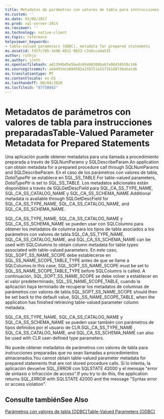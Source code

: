 ```yaml
---
title: Metadatos de parámetros con valores de tabla para instrucciones preparadas | Microsoft Docs
ms.custom: ''
ms.date: 03/06/2017
ms.prod: sql-server-2014
ms.reviewer: ''
ms.technology: native-client
ms.topic: reference
helpviewer_keywords:
- table-valued parameters (ODBC), metadata for prepared statements
ms.assetid: fd2fc705-2e98-4011-9822-c7e6cca4a535
author: rothja
ms.author: jroth
ms.openlocfilehash: ad1394bd5e5bedc69a98308ba67a98434559c146
ms.sourcegitcommit: ad4d92dce894592a259721a1571b1d8736abacdb
ms.translationtype: MT
ms.contentlocale: es-ES
ms.lasthandoff: 08/04/2020
ms.locfileid: "87750842"
---
```

# <a name="table-valued-parameter-metadata-for-prepared-statements"></a><span data-ttu-id="4d2ef-102">Metadatos de parámetros con valores de tabla para instrucciones preparadas</span><span class="sxs-lookup"><span data-stu-id="4d2ef-102">Table-Valued Parameter Metadata for Prepared Statements</span></span>
  <span data-ttu-id="4d2ef-103">Una aplicación puede obtener metadatos para una llamada a procedimiento preparada a través de SQLNumParams y SQLDescribeParam.</span><span class="sxs-lookup"><span data-stu-id="4d2ef-103">An application can obtain metadata for a prepared procedure call through SQLNumParams and SQLDescribeParam.</span></span> <span data-ttu-id="4d2ef-104">En el caso de los parámetros con valores de tabla, *DataTypePtr* se establece en SQL_SS_TABLE.</span><span class="sxs-lookup"><span data-stu-id="4d2ef-104">For table-valued parameters, *DataTypePtr* is set to SQL_SS_TABLE.</span></span> <span data-ttu-id="4d2ef-105">Los metadatos adicionales están disponibles a través de SQLGetDescField para SQL_CA_SS_TYPE_NAME, SQL_CA_SS_CATALOG_NAME y SQL_CA_SS_SCHEMA_NAME.</span><span class="sxs-lookup"><span data-stu-id="4d2ef-105">Additional metadata is available through SQLGetDescField for SQL_CA_SS_TYPE_NAME, SQL_CA_SS_CATALOG_NAME, and SQL_CA_SS_SCHEMA_NAME.</span></span>  
  
 <span data-ttu-id="4d2ef-106">SQL_CA_SS_TYPE_NAME, SQL_CA_SS_CATALOG_NAME y SQL_CA_SS_SCHEMA_NAME se pueden usar con SQLColumns para obtener los metadatos de columna para los tipos de tabla asociados a los parámetros con valores de tabla.</span><span class="sxs-lookup"><span data-stu-id="4d2ef-106">SQL_CA_SS_TYPE_NAME, SQL_CA_SS_CATALOG_NAME, and SQL_CA_SS_SCHEMA_NAME can be used with SQLColumns to obtain column metadata for table types associated with table-valued parameters.</span></span> <span data-ttu-id="4d2ef-107">En este caso, SQL_SOPT_SS_NAME_SCOPE debe establecerse en SQL_SS_NAME_SCOPE_TABLE_TYPE antes de que se llame a SQLColumns.</span><span class="sxs-lookup"><span data-stu-id="4d2ef-107">In this case, SQL_SOPT_SS_NAME_SCOPE must be set to SQL_SS_NAME_SCOPE_TABLE_TYPE before SQLColumns is called.</span></span> <span data-ttu-id="4d2ef-108">A continuación, SQL_SOPT_SS_NAME_SCOPE se debe volver a establecer en el valor predeterminado, SQL_SS_NAME_SCOPE_TABLE, cuando la aplicación haya terminado de recuperar los metadatos de columnas de parámetros con valores de tabla.</span><span class="sxs-lookup"><span data-stu-id="4d2ef-108">SQL_SOPT_SS_NAME_SCOPE should then be set back to the default value, SQL_SS_NAME_SCOPE_TABLE, when the application has finished retrieving table-valued parameter column metadata.</span></span>  
  
 <span data-ttu-id="4d2ef-109">SQL_CA_SS_TYPE_NAME, SQL_CA_SS_CATALOG_NAME y SQL_CA_SS_SCHEMA_NAME se pueden usar también con parámetros de tipos definidos por el usuario de CLR.</span><span class="sxs-lookup"><span data-stu-id="4d2ef-109">SQL_CA_SS_TYPE_NAME , SQL_CA_SS_CATALOG_NAME, and SQL_CA_SS_SCHEMA_NAME can also be used with CLR user-defined type parameters.</span></span>  
  
 <span data-ttu-id="4d2ef-110">No puede obtener metadatos de parámetros con valores de tabla para instrucciones preparadas que no sean llamadas a procedimientos almacenados.</span><span class="sxs-lookup"><span data-stu-id="4d2ef-110">You cannot obtain table-valued parameter metadata for prepared statements that are not stored procedure calls.</span></span> <span data-ttu-id="4d2ef-111">Si lo intenta, la aplicación devuelve SQL_ERROR con SQLSTATE 42000 y el mensaje "error de sintaxis o infracción de acceso".</span><span class="sxs-lookup"><span data-stu-id="4d2ef-111">If you try to do this, the application returns SQL_ERROR with SQLSTATE 42000 and the message "Syntax error or access violation".</span></span>  
  
## <a name="see-also"></a><span data-ttu-id="4d2ef-112">Consulte también</span><span class="sxs-lookup"><span data-stu-id="4d2ef-112">See Also</span></span>  
 [<span data-ttu-id="4d2ef-113">Parámetros con valores de tabla &#40;ODBC&#41;</span><span class="sxs-lookup"><span data-stu-id="4d2ef-113">Table-Valued Parameters &#40;ODBC&#41;</span></span>](table-valued-parameters-odbc.md)  
  
  
